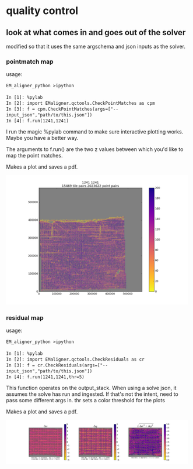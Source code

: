 # quality control
## look at what comes in and goes out of the solver

modified so that it uses the same argschema and json inputs as the solver.

### pointmatch map

usage:
```
EM_aligner_python >ipython

In [1]: %pylab
In [2]: import EMaligner.qctools.CheckPointMatches as cpm
In [3]: f = cpm.CheckPointMatches(args=["--input_json","path/to/this.json"])
In [4]: f.run(1241,1241)

```
I run the magic %pylab command to make sure interactive plotting works. Maybe you have a better way.

The arguments to f.run() are the two z values between which you'd like to map the point matches.

Makes a plot and saves a pdf.

<img src="./figures/pointmatch_map_example.png" width="500">

### residual map

usage:
```
EM_aligner_python >ipython

In [1]: %pylab
In [2]: import EMaligner.qctools.CheckResiduals as cr
In [3]: f = cr.CheckResiduals(args=["--input_json","path/to/this.json"])
In [4]: f.run(1241,1241,thr=5)

```
This function operates on the output_stack. When using a solve json, it assumes the solve has run and ingested. If that's not the intent, need to pass some different args in.
thr sets a color threshold for the plots

Makes a plot and saves a pdf.

<img src="./figures/residual_map_example.png" width="500">

